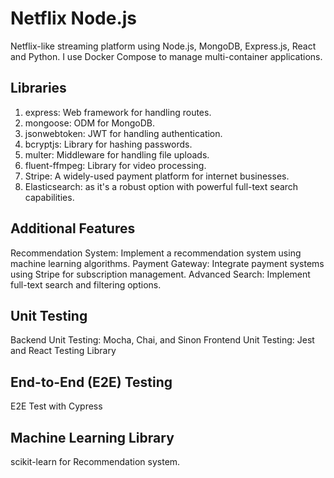 # Netflix Node.js
Netflix-like streaming platform using Node.js, MongoDB, Express.js, React and Python. I use Docker Compose to manage multi-container applications.

## Libraries
1. express: Web framework for handling routes.
2. mongoose: ODM for MongoDB.
3. jsonwebtoken: JWT for handling authentication.
4. bcryptjs: Library for hashing passwords.
5. multer: Middleware for handling file uploads.
6. fluent-ffmpeg: Library for video processing.
7. Stripe: A widely-used payment platform for internet businesses.
8. Elasticsearch: as it's a robust option with powerful full-text search capabilities.

## Additional Features
Recommendation System: Implement a recommendation system using machine learning algorithms.
Payment Gateway: Integrate payment systems using Stripe for subscription management.
Advanced Search: Implement full-text search and filtering options.

## Unit Testing
Backend Unit Testing: Mocha, Chai, and Sinon
Frontend Unit Testing: Jest and React Testing Library

## End-to-End (E2E) Testing
E2E Test with Cypress

## Machine Learning Library
scikit-learn for Recommendation system.







